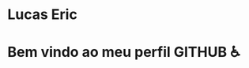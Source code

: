 <div display="inline-block">
  
<h1 align="left"> Lucas Eric </h1>
<h1 align="left"> Bem vindo ao meu perfil GITHUB ♿ </h1>
<img src"">
